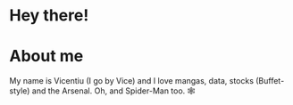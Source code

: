 # Hey there!

# About me

My name is Vicentiu (I go by Vice) and I love mangas, data, stocks (Buffet-style) and the Arsenal. Oh, and Spider-Man too. 🕸️
